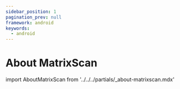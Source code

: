 ```yaml
---
sidebar_position: 1
pagination_prev: null
framework: android
keywords:
  - android
---
```


# About MatrixScan

import AboutMatrixScan from '../../../partials/_about-matrixscan.mdx'

<AboutMatrixScan />
